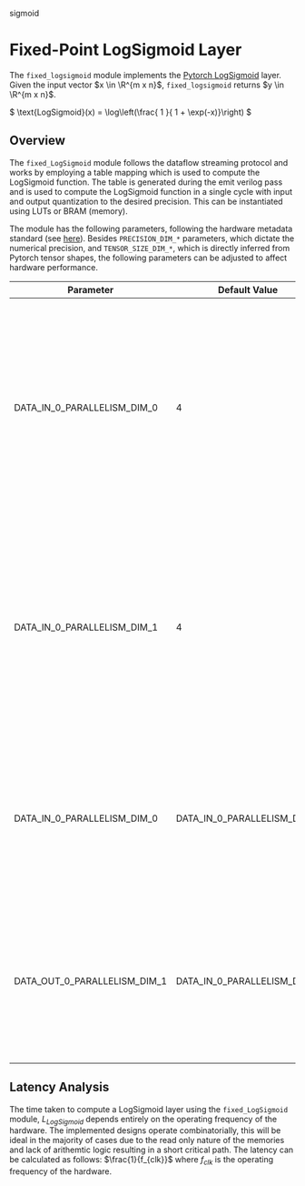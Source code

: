 sigmoid
# Fixed-Point LogSigmoid Layer

The `fixed_logsigmoid` module implements the [Pytorch LogSigmoid](https://pytorch.org/docs/stable/generated/torch.nn.LogSigmoid.html) layer. Given the input vector $x \in \R^{m x n}$, `fixed_logsigmoid` returns $y \in \R^{m x n}$. 

$
\text{LogSigmoid}(x) = \log\left(\frac{ 1 }{ 1 + \exp(-x)}\right)
$
## Overview

The `fixed_LogSigmoid` module follows the dataflow streaming protocol and works by employing a table mapping which is used to compute the LogSigmoid function. The table is generated during the emit verilog pass and is used to compute the LogSigmoid function in a single cycle with input and output quantization to the desired precision. This can be instantiated using LUTs or BRAM (memory).

The module has the following parameters, following the hardware metadata standard (see [here](https://deepwok.github.io/mase/modules/api/analysis/add_metadata.html#add-hardware-metadata-analysis-pass)). Besides `PRECISION_DIM_*` parameters, which dictate the numerical precision, and `TENSOR_SIZE_DIM_*`, which is directly inferred from Pytorch tensor shapes, the following parameters can be adjusted to affect hardware performance.

| Parameter                    	| Default Value            	| Definition                                                                                                                                                                                                                                     	|
|------------------------------	|--------------------------	|------------------------------------------------------------------------------------------------------------------------------------------------------------------------------------------------------------------------------------------------	|
| DATA_IN_0_PARALLELISM_DIM_0  	| 4                        	| Number of elements per transaction at the input interface. Impacts the area usage by increasing the required FIFO length (only required with different input and output parallelisms)                                                                   |
| DATA_IN_0_PARALLELISM_DIM_1  	| 4                        	| Number of elements per transaction at the input interface. Impacts the area usage by increasing the required FIFO length (only required with different input and output parallelisms)                                                                      |
| DATA_IN_0_PARALLELISM_DIM_0  	| DATA_IN_0_PARALLELISM_DIM_0                        	| Number of elements per transaction at the output interface, this is what controls the number of read-only memories or LUTs that are instantiated.                                                                    |
| DATA_OUT_0_PARALLELISM_DIM_1       	| DATA_IN_0_PARALLELISM_DIM_1 	| Number of elements per transaction at the output interface, this is what controls the number of read-only memories or LUTs that are instantiated.                                                                                                                                     

## <a name="latency_analaysis"></a> Latency Analysis

The time taken to compute a LogSigmoid layer using the `fixed_LogSigmoid` module, $L_{LogSigmoid}$ depends entirely on the operating frequency of the hardware. The implemented designs operate combinatorially, this will be ideal in the majority of cases due to the read only nature of the memories and lack of arithemtic logic resulting in a short critical path. The latency can be calculated as follows: $\frac{1}{f_{clk}}$ where $f_{clk}$ is the operating frequency of the hardware.